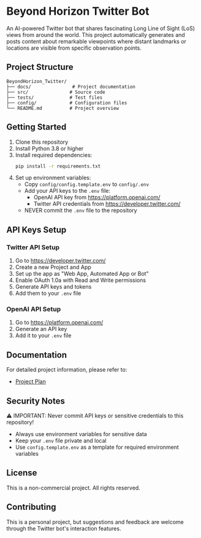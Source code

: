 # Beyond Horizon Twitter Bot

An AI-powered Twitter bot that shares fascinating Long Line of Sight (LoS) views from around the world. This project automatically generates and posts content about remarkable viewpoints where distant landmarks or locations are visible from specific observation points.

## Project Structure

```
BeyondHorizon_Twitter/
├── docs/               # Project documentation
├── src/               # Source code
├── tests/             # Test files
├── config/            # Configuration files
└── README.md          # Project overview
```

## Getting Started

1. Clone this repository
2. Install Python 3.8 or higher
3. Install required dependencies:
   ```bash
   pip install -r requirements.txt
   ```
4. Set up environment variables:
   - Copy `config/config.template.env` to `config/.env`
   - Add your API keys to the `.env` file:
     - OpenAI API key from https://platform.openai.com/
     - Twitter API credentials from https://developer.twitter.com/
   - NEVER commit the `.env` file to the repository

## API Keys Setup

### Twitter API Setup
1. Go to https://developer.twitter.com/
2. Create a new Project and App
3. Set up the app as "Web App, Automated App or Bot"
4. Enable OAuth 1.0a with Read and Write permissions
5. Generate API keys and tokens
6. Add them to your `.env` file

### OpenAI API Setup
1. Go to https://platform.openai.com/
2. Generate an API key
3. Add it to your `.env` file

## Documentation

For detailed project information, please refer to:
- [Project Plan](docs/project_plan.md)

## Security Notes

⚠️ IMPORTANT: Never commit API keys or sensitive credentials to this repository!
- Always use environment variables for sensitive data
- Keep your `.env` file private and local
- Use `config.template.env` as a template for required environment variables

## License

This is a non-commercial project. All rights reserved.

## Contributing

This is a personal project, but suggestions and feedback are welcome through the Twitter bot's interaction features.
